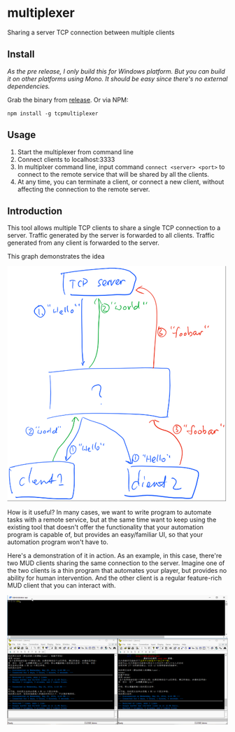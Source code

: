 # multiplexer

Sharing a server TCP connection between multiple clients


## Install

_As the pre release, I only build this for Windows platform. But you can build
it on other platforms using Mono. It should be easy since there's no external
dependencies._

Grab the binary from [release](https://github.com/kflu/multiplexer/releases).
Or via NPM:

    npm install -g tcpmultiplexer

## Usage

1. Start the multiplexer from command line
2. Connect clients to localhost:3333
3. In multiplxer command line, input command `connect <server> <port>` to connect to the remote service that will be shared by all the clients.
4. At any time, you can terminate a client, or connect a new client, without affecting the connection to the remote server.


## Introduction

This tool allows multiple TCP clients to share a single TCP connection to 
a server. Traffic generated by the server is forwarded to all clients. Traffic
generated from any client is forwarded to the server.

This graph demonstrates the idea

<img src="doc/highlevel.png" width="500">


How is it useful? In many cases, we want to write program to automate tasks
with a remote service, but at the same time want to keep using the existing
tool that doesn't offer the functionality that your automation program is
capable of, but provides an easy/familiar UI, so that your automation program 
won't have to.

Here's a demonstration of it in action. As an example, in this case, there're
two MUD clients sharing the same connection to the server. Imagine one of the
two clients is a thin program that automates your player, but provides no
ability for human intervention. And the other client is a regular feature-rich
MUD client that you can interact with.

![demo](doc/demo.gif)
